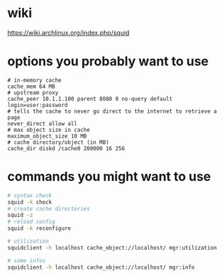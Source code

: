 # wiki
https://wiki.archlinux.org/index.php/squid

# options you probably want to use
```squidconf
# in-memory cache
cache_mem 64 MB
# upstream proxy
cache_peer 10.1.1.100 parent 8080 0 no-query default login=user:password
# tells the cache to never go direct to the internet to retrieve a page
never_direct allow all
# max object size in cache
maximum_object_size 10 MB
# cache directory/object (in MB)
cache_dir diskd /cache0 200000 16 256
```

# commands you might want to use
```bash
# syntax check
squid -k check
# create cache directories
squid -z
# reload config
squid -k reconfigure

# utilization
squidclient -h localhost cache_object://localhost/ mgr:utilization

# some infos
squidclient -h localhost cache_object://localhost/ mgr:info
```
